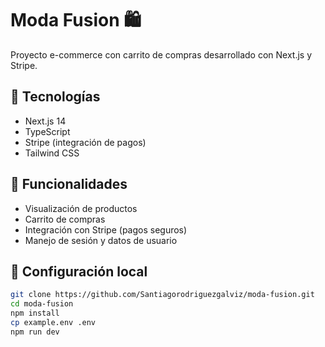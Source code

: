 # Moda Fusion 🛍️

Proyecto e-commerce con carrito de compras desarrollado con Next.js y Stripe.

## 🧩 Tecnologías
- Next.js 14
- TypeScript
- Stripe (integración de pagos)
- Tailwind CSS

## 🚀 Funcionalidades
- Visualización de productos
- Carrito de compras
- Integración con Stripe (pagos seguros)
- Manejo de sesión y datos de usuario

## 🔧 Configuración local

```bash
git clone https://github.com/Santiagorodriguezgalviz/moda-fusion.git
cd moda-fusion
npm install
cp example.env .env
npm run dev